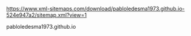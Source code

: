https://www.xml-sitemaps.com/download/pabloledesma1973.github.io-524e947a2/sitemap.xml?view=1

pabloledesma1973.github.io
